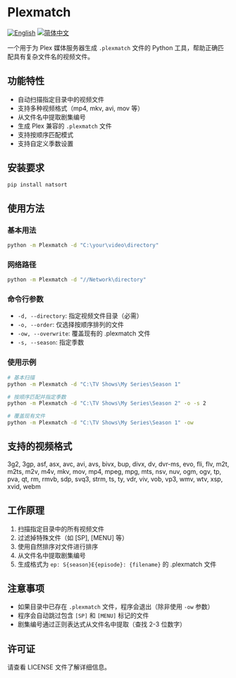 # Plexmatch

[![English](https://img.shields.io/badge/docs-English-blue)](../README.md) [![简体中文](https://img.shields.io/badge/docs-简体中文-yellow)](./README.zh-CN.md)

一个用于为 Plex 媒体服务器生成 `.plexmatch` 文件的 Python 工具，帮助正确匹配具有复杂文件名的视频文件。

## 功能特性

- 自动扫描指定目录中的视频文件
- 支持多种视频格式（mp4, mkv, avi, mov 等）
- 从文件名中提取剧集编号
- 生成 Plex 兼容的 `.plexmatch` 文件
- 支持按顺序匹配模式
- 支持自定义季数设置

## 安装要求

```bash
pip install natsort
```

## 使用方法

### 基本用法

```bash
python -m Plexmatch -d "C:\your\video\directory"
```

### 网络路径

```bash
python -m Plexmatch -d "//Network\directory"
```

### 命令行参数

- `-d, --directory`: 指定视频文件目录（必需）
- `-o, --order`: 仅选择按顺序排列的文件
- `-ow, --overwrite`: 覆盖现有的 .plexmatch 文件
- `-s, --season`: 指定季数

### 使用示例

```bash
# 基本扫描
python -m Plexmatch -d "C:\TV Shows\My Series\Season 1"

# 按顺序匹配并指定季数
python -m Plexmatch -d "C:\TV Shows\My Series\Season 2" -o -s 2

# 覆盖现有文件
python -m Plexmatch -d "C:\TV Shows\My Series\Season 1" -ow
```

## 支持的视频格式

3g2, 3gp, asf, asx, avc, avi, avs, bivx, bup, divx, dv, dvr-ms, evo, fli, flv, m2t, m2ts, m2v, m4v, mkv, mov, mp4, mpeg, mpg, mts, nsv, nuv, ogm, ogv, tp, pva, qt, rm, rmvb, sdp, svq3, strm, ts, ty, vdr, viv, vob, vp3, wmv, wtv, xsp, xvid, webm

## 工作原理

1. 扫描指定目录中的所有视频文件
2. 过滤掉特殊文件（如 [SP], [MENU] 等）
3. 使用自然排序对文件进行排序
4. 从文件名中提取剧集编号
5. 生成格式为 `ep: S{season}E{episode}: {filename}` 的 .plexmatch 文件

## 注意事项

- 如果目录中已存在 `.plexmatch` 文件，程序会退出（除非使用 `-ow` 参数）
- 程序会自动跳过包含 `[SP]` 和 `[MENU]` 标记的文件
- 剧集编号通过正则表达式从文件名中提取（查找 2-3 位数字）

## 许可证

请查看 LICENSE 文件了解详细信息。